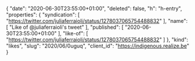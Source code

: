 {
  "date": "2020-06-30T23:55:00+01:00",
  "deleted": false,
  "h": "h-entry",
  "properties": {
    "syndication": [
      "https://twitter.com/juliaferraioli/status/1278037065754488832"
    ],
    "name": [
      "Like of @juliaferraioli's tweet"
    ],
    "published": [
      "2020-06-30T23:55:00+01:00"
    ],
    "like-of": [
      "https://twitter.com/juliaferraioli/status/1278037065754488832"
    ]
  },
  "kind": "likes",
  "slug": "2020/06/0uguq",
  "client_id": "https://indigenous.realize.be"
}
